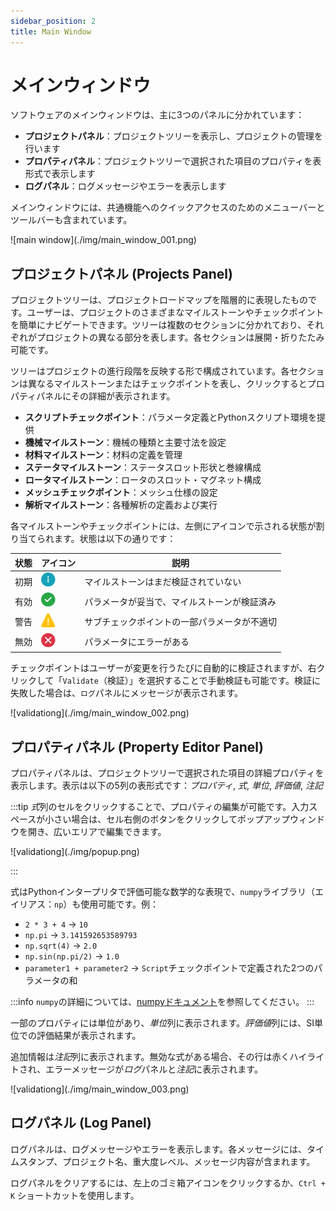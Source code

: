 ```yaml
---
sidebar_position: 2
title: Main Window
---
```


# メインウィンドウ

ソフトウェアのメインウィンドウは、主に3つのパネルに分かれています：
* **プロジェクトパネル**：プロジェクトツリーを表示し、プロジェクトの管理を行います  
* **プロパティパネル**：プロジェクトツリーで選択された項目のプロパティを表形式で表示します  
* **ログパネル**：ログメッセージやエラーを表示します  

メインウィンドウには、共通機能へのクイックアクセスのためのメニューバーとツールバーも含まれています。

<p class="ems">![main window](./img/main_window_001.png)</p>

## プロジェクトパネル (Projects Panel)

プロジェクトツリーは、プロジェクトロードマップを階層的に表現したものです。ユーザーは、プロジェクトのさまざまなマイルストーンやチェックポイントを簡単にナビゲートできます。ツリーは複数のセクションに分かれており、それぞれがプロジェクトの異なる部分を表します。各セクションは展開・折りたたみ可能です。

ツリーはプロジェクトの進行段階を反映する形で構成されています。各セクションは異なるマイルストーンまたはチェックポイントを表し、クリックするとプロパティパネルにその詳細が表示されます。

* **スクリプトチェックポイント**：パラメータ定義とPythonスクリプト環境を提供  
* **機械マイルストーン**：機械の種類と主要寸法を設定  
* **材料マイルストーン**：材料の定義を管理  
* **ステータマイルストーン**：ステータスロット形状と巻線構成  
* **ロータマイルストーン**：ロータのスロット・マグネット構成  
* **メッシュチェックポイント**：メッシュ仕様の設定  
* **解析マイルストーン**：各種解析の定義および実行  

各マイルストーンやチェックポイントには、左側にアイコンで示される状態が割り当てられます。状態は以下の通りです：

| 状態     | アイコン | 説明                                       |
|----------|----------|--------------------------------------------|
| 初期     | ![initial](./img/61799.png) | マイルストーンはまだ検証されていない             |
| 有効     | ![valid](./img/60513.png)     | パラメータが妥当で、マイルストーンが検証済み     |
| 警告     | ![warning](./img/59412.png) | サブチェックポイントの一部パラメータが不適切     |
| 無効     | ![invalid](./img/60304.png) | パラメータにエラーがある                         |

チェックポイントはユーザーが変更を行うたびに自動的に検証されますが、右クリックして「`Validate`（検証）」を選択することで手動検証も可能です。検証に失敗した場合は、`ログ`パネルにメッセージが表示されます。

<p class="ems">![validationg](./img/main_window_002.png)</p>

## プロパティパネル (Property Editor Panel)

プロパティパネルは、プロジェクトツリーで選択された項目の詳細プロパティを表示します。表示は以下の5列の表形式です：*プロパティ*, *式*, *単位*, *評価値*, *注記*

:::tip
*式*列のセルをクリックすることで、プロパティの編集が可能です。入力スペースが小さい場合は、セル右側のボタンをクリックしてポップアップウィンドウを開き、広いエリアで編集できます。
<p class="ems">![validationg](./img/popup.png)</p>
:::

式はPythonインタープリタで評価可能な数学的な表現で、`numpy`ライブラリ（エイリアス：`np`）も使用可能です。例：
* `2 * 3 + 4` → `10`
* `np.pi` → `3.141592653589793`
* `np.sqrt(4)` → `2.0`
* `np.sin(np.pi/2)` → `1.0`
* `parameter1 + parameter2` → `Script`チェックポイントで定義された2つのパラメータの和

:::info
`numpy`の詳細については、[numpyドキュメント](https://numpy.org/doc/stable/user/absolute_beginners.html)を参照してください。
:::

一部のプロパティには単位があり、*単位*列に表示されます。*評価値*列には、SI単位での評価結果が表示されます。

追加情報は*注記*列に表示されます。無効な式がある場合、その行は赤くハイライトされ、エラーメッセージが*ログ*パネルと*注記*に表示されます。

<p class="ems">![validationg](./img/main_window_003.png)</p>

## ログパネル (Log Panel)

ログパネルは、ログメッセージやエラーを表示します。各メッセージには、タイムスタンプ、プロジェクト名、重大度レベル、メッセージ内容が含まれます。

ログパネルをクリアするには、左上のゴミ箱アイコンをクリックするか、`Ctrl + K` ショートカットを使用します。

